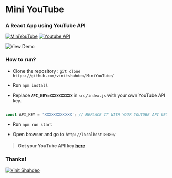 # Mini YouTube
### A React App using YouTube API

[![MiniYouTube](https://img.shields.io/badge/Mini-YouTube-orange.svg)](https://github.com/vinitshahdeo/MiniYouTube/) [![Youtube API](https://img.shields.io/badge/YouTube-API-dodgerblue.svg)](https://developers.google.com/youtube/v3/getting-started)

![View Demo](https://github.com/vinitshahdeo/MiniYouTube/blob/master/miniyoutube-gif.gif?raw=true)

### How to run?

- Clone the repository : `git clone https://github.com/vinitshahdeo/MiniYouTube/`

- Run `npm install`

- Replace **`API_KEY=XXXXXXXXXX`** in `src/index.js` with your own YouTube API key.

```js

const API_KEY = 'XXXXXXXXXXXX'; // REPLACE IT WITH YOUR YOUTUBE API KEY

```

- Run `npm run start`

- Open browser and go to `http://localhost:8080/`


> #### Get your YouTube API key [here](https://developers.google.com/youtube/v3/getting-started)

### Thanks!

[![Vinit Shahdeo](https://img.shields.io/badge/Author-@vinitshahdeo-teal.svg?colorA=red&colorB=blue)](https://github.com/vinitshahdeo/)
